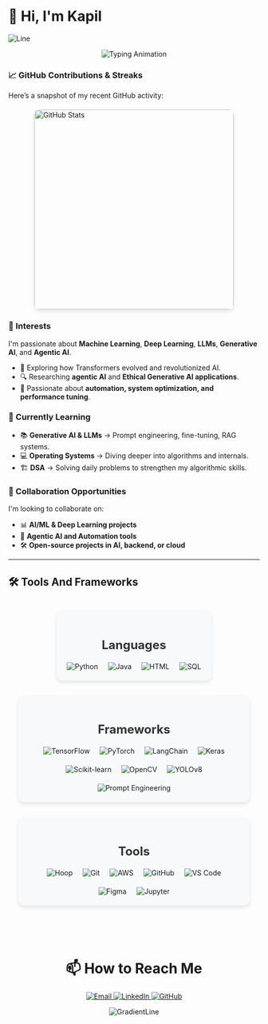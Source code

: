 # 👋 Hi, I'm Kapil
![Line](https://capsule-render.vercel.app/api?type=rect&color=0:ff0000,25:ff7300,50:fffb00,75:48ff00,100:00ffd5&height=4&section=header)



<!-- animated typing subtitle (centered) -->
<p align="center">
  <img
    src="https://readme-typing-svg.demolab.com?font=Fira+Code&size=20&duration=2500&pause=700&center=true&vCenter=true&width=600&lines=Machine+Learning+%7C+LLMs+%7C+Generative+AI;Python+%7C+Java+%7C+SQL;Always+learning+and+building+%F0%9F%9A%80"
    alt="Typing Animation"
  />
</p>



### 📈 **GitHub Contributions & Streaks**  
Here’s a snapshot of my recent GitHub activity:

<div style="display: flex; flex-wrap: wrap; justify-content: center; align-items: center; gap: 70px; margin: 20px auto;">

  <a href="https://github.com/kapilpalanisamy" target="_blank" style="text-decoration: none;">
    <img src="https://github-readme-stats.vercel.app/api?username=kapilpalanisamy&show_icons=true&hide_title=true&hide=prs&rank_icon=github&theme=ambient_gradient" 
         alt="GitHub Stats" 
         style="border-radius: 10px; box-shadow: 0px 4px 8px rgba(0, 0, 0, 0.1); max-width: 100%; width: 400px;">
  </a>

</div>



### 👀 Interests  
I'm passionate about **Machine Learning**, **Deep Learning**, **LLMs**, **Generative AI**, and **Agentic AI**.  
- 🧠 Exploring how Transformers evolved and revolutionized AI.  
- 🔍 Researching **agentic AI** and **Ethical Generative AI applications**.  
- 🤖 Passionate about **automation, system optimization, and performance tuning**.  

### 🌱 Currently Learning  
- 📚 **Generative AI & LLMs** → Prompt engineering, fine-tuning, RAG systems.  
- 💻 **Operating Systems** → Diving deeper into algorithms and internals.  
- 🏗 **DSA** →  Solving daily problems to strengthen my algorithmic skills.  

### 💞️ Collaboration Opportunities  
I'm looking to collaborate on:  
- 📊 **AI/ML & Deep Learning projects**  
- 🤖 **Agentic AI and Automation tools**  
- 🛠️ **Open-source projects in AI, backend, or cloud**  

---

## 🛠️ Tools And Frameworks
<!-- Container with flex layout for columns -->
<div style="display: flex; justify-content: space-between; align-items: center; flex-direction: column; gap: 30px; padding: 20px;">

  <!-- Languages Column -->
  <div style="flex: 1; text-align: center; padding: 20px; background-color: #f8f9fa; border-radius: 12px; box-shadow: 0px 4px 8px rgba(0, 0, 0, 0.1);">
    <h3 style="font-size: 1.5rem; color: #333; margin-bottom: 20px;">Languages</h3>
    <div style="display: flex; flex-wrap: wrap; justify-content: center; gap: 20px;">
      <img src="https://img.shields.io/badge/Python-3776AB?style=for-the-badge&logo=python&logoColor=white" alt="Python">
      <img src="https://img.shields.io/badge/Java-007396?style=for-the-badge&logo=java&logoColor=white" alt="Java">
      <img src="https://img.shields.io/badge/HTML-E34F26?style=for-the-badge&logo=html5&logoColor=white" alt="HTML">
      <img src="https://img.shields.io/badge/SQL-336791?style=for-the-badge&logo=postgresql&logoColor=white" alt="SQL">
    </div>
  </div>

  <!-- Frameworks Column -->
  <div style="flex: 1; text-align: center; padding: 20px; background-color: #f8f9fa; border-radius: 12px; box-shadow: 0px 4px 8px rgba(0, 0, 0, 0.1);">
    <h3 style="font-size: 1.5rem; color: #333; margin-bottom: 20px;">Frameworks</h3>
    <div style="display: flex; flex-wrap: wrap; justify-content: center; gap: 20px;">
      <img src="https://img.shields.io/badge/TensorFlow-FF6F00?style=for-the-badge&logo=tensorflow&logoColor=white" alt="TensorFlow">
      <img src="https://img.shields.io/badge/PyTorch-EE4C2C?style=for-the-badge&logo=pytorch&logoColor=white" alt="PyTorch">
      <img src="https://img.shields.io/badge/LangChain-121D33?style=for-the-badge&logo=chainlink&logoColor=white" alt="LangChain">
      <img src="https://img.shields.io/badge/Keras-D00000?style=for-the-badge&logo=keras&logoColor=white" alt="Keras">
      <img src="https://img.shields.io/badge/Scikit--Learn-F7931E?style=for-the-badge&logo=scikitlearn&logoColor=white" alt="Scikit-learn">
      <img src="https://img.shields.io/badge/OpenCV-5C3EE8?style=for-the-badge&logo=opencv&logoColor=white" alt="OpenCV">
      <img src="https://img.shields.io/badge/YOLOv8-black?style=for-the-badge&logo=yolo&logoColor=white" alt="YOLOv8">
      <img src="https://img.shields.io/badge/Prompt%20Engineering-412991?style=for-the-badge&logo=openai&logoColor=white" alt="Prompt Engineering">
    </div>
  </div>

  <!-- Tools Column -->
  <div style="flex: 1; text-align: center; padding: 20px; background-color: #f8f9fa; border-radius: 12px; box-shadow: 0px 4px 8px rgba(0, 0, 0, 0.1);">
    <h3 style="font-size: 1.5rem; color: #333; margin-bottom: 20px;">Tools</h3>
    <div style="display: flex; flex-wrap: wrap; justify-content: center; gap: 20px;">
      <img src="https://img.shields.io/badge/Hoop-blueviolet?style=for-the-badge&logo=appveyor&logoColor=white" alt="Hoop">
      <img src="https://img.shields.io/badge/Git-F05032?style=for-the-badge&logo=git&logoColor=white" alt="Git">
      <img src="https://img.shields.io/badge/AWS-FF9900?style=for-the-badge&logo=amazonaws&logoColor=white" alt="AWS">
      <img src="https://img.shields.io/badge/GitHub-181717?style=for-the-badge&logo=github&logoColor=white" alt="GitHub">
      <img src="https://img.shields.io/badge/VS_Code-007ACC?style=for-the-badge&logo=visualstudiocode&logoColor=white" alt="VS Code">
      <img src="https://img.shields.io/badge/Figma-F24E1E?style=for-the-badge&logo=figma&logoColor=white" alt="Figma">
      <img src="https://img.shields.io/badge/Jupyter-FA0F00?style=for-the-badge&logo=jupyter&logoColor=white" alt="Jupyter">
    </div>
  </div><br/>
</div>


<div align="center">
<h1> 📫 How to Reach Me </h1>  

<a href="mailto:kapilpalanisamy73@gmail.com" target="_blank">
    <img src="https://img.shields.io/badge/Email-D14836?style=for-the-badge&logo=gmail&logoColor=white" alt="Email">
</a>
<a href="https://www.linkedin.com/in/kapilpalanisamy/" target="_blank">
    <img src="https://img.shields.io/badge/LinkedIn-0A66C2?style=for-the-badge&logo=linkedin&logoColor=white" alt="LinkedIn">
</a>  
<a href="https://github.com/kapilpalanisamy" target="_blank">
    <img src="https://img.shields.io/badge/GitHub-181717?style=for-the-badge&logo=github&logoColor=white" alt="GitHub">
</a>  

![GradientLine](https://github.com/user-attachments/assets/6ea2c35e-1349-4ced-bfd5-89d6ca0929ba)
</div>
